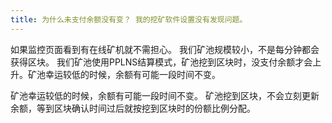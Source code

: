 ```yaml
---
title: 为什么未支付余额没有变？ 我的挖矿软件设置没有发现问题。
---
```


如果监控页面看到有在线矿机就不需担心。 我们矿池规模较小，不是每分钟都会获得区块。 我们矿池使用PPLNS结算模式，矿池挖到区块时，没支付余额才会上升。矿池幸运较低的时候，余额有可能一段时间不变。

矿池幸运较低的时候，余额有可能一段时间不变。 矿池挖到区块，不会立刻更新余额，等到区块确认时间过后就按挖到区块时的份额比例分配。